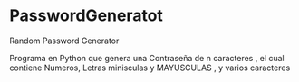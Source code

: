 # PasswordGeneratot
Random Password Generator 

Programa en Python que genera una Contraseña de n caracteres , el cual contiene Numeros, Letras minisculas y MAYUSCULAS , y varios caracteres
